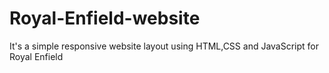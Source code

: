 # Royal-Enfield-website
It's a simple responsive website layout using HTML,CSS and JavaScript for Royal Enfield 
